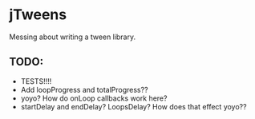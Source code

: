 # jTweens

Messing about writing a tween library.


## TODO:
 + TESTS!!!!
 + Add loopProgress and totalProgress??
 + yoyo? How do onLoop callbacks work here?
 + startDelay and endDelay? LoopsDelay? How does that effect yoyo??